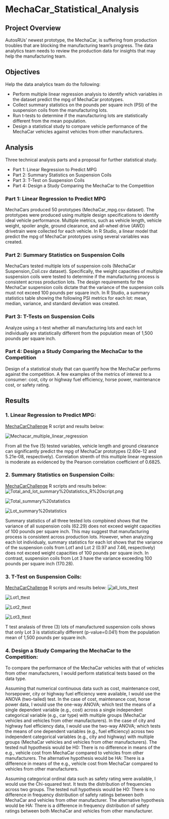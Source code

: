 # MechaCar_Statistical_Analysis

## Project Overview
AutosRUs’ newest prototype, the MechaCar, is suffering from production troubles that are blocking the manufacturing team’s progress. The data analytics team needs to review the production data for insights that may help the manufacturing team.
 
## Objectives
Help the data analytics team do the following:

- Perform multiple linear regression analysis to identify which variables in the dataset predict the mpg of MechaCar prototypes.
- Collect summary statistics on the pounds per square inch (PSI) of the suspension coils from the manufacturing lots.
- Run t-tests to determine if the manufacturing lots are statistically different from the mean population.
- Design a statistical study to compare vehicle performance of the MechaCar vehicles against vehicles from other manufacturers. 

## Analysis
Three technical analysis parts and a proposal for further statistical study.
- Part 1: Linear Regression to Predict MPG
- Part 2: Summary Statistics on Suspension Coils
- Part 3: T-Test on Suspension Coils
- Part 4: Design a Study Comparing the MechaCar to the Competition

### Part 1: Linear Regression to Predict MPG
MechaCars produced 50 prototypes (MechaCar_mpg.csv dataset). The prototypes were produced using multiple design specifications to identify ideal vehicle performance. Multiple metrics, such as vehicle length, vehicle weight, spoiler angle, ground clearance, and all-wheel drive (AWD) drivetrain were collected for each vehicle. In R Studio, a linear model that predict the mpg of MechaCar prototypes using several variables was created.

### Part 2: Summary Statistics on Suspension Coils
MechaCars tested multiple lots of suspension coils (MechaCar Suspension_Coil.csv dataset). Specifically, the weight capacities of multiple suspension coils were tested to determine if the manufacturing process is consistent across production lots. The design requirements for the MechaCar suspension coils dictate that the variance of the suspension coils must not exceed 100 pounds per square inch. In R Studio, a summary statistics table showing the following PSI metrics for each lot: mean, median, variance, and standard deviation was created.

### Part 3: T-Tests on Suspension Coils
Analyze using a t-test whether all manufacturing lots and each lot individually are statistically different from the population mean of 1,500 pounds per square inch.

### Part 4: Design a Study Comparing the MechaCar to the Competition
Design of a statistical study that can quantify how the MechaCar performs against the competition. A few examples of the metrics of interest to a consumer: cost, city or highway fuel efficiency, horse power, maintenance cost, or safety rating.


## Results
### 1. Linear Regression to Predict MPG:
[MechaCarChallenge](https://github.com/MSF2141/MechaCar_Statistical_Analysis/blob/6225f56d75f8e0f2e22151182271204adc1ecfe9/MechaCarChallenge.R) R script and results below:


![Mechacar_multiple_linear_regression](https://github.com/MSF2141/MechaCar_Statistical_Analysis/blob/9c195e013fd7e4f116e0600e31b54f8ec69e7f7b/Mechacar_multiple_linear_regression.png)

From all the five (5) tested variables, vehicle length  and ground clearance can significantly predict the mpg of MechaCar prototypes (2.60e-12 and 
5.21e-08, respectively). Correlation strenth of this multiple linear regression is moderate as evidenced by the Pearson correlation coefficient of 0.6825.

### 2. Summary Statistics on Suspension Coils:
[MechaCarChallenge](https://github.com/MSF2141/MechaCar_Statistical_Analysis/blob/4b6b035bd99969a99f9ed85be3788f109a3c8fc6/MechaCarChallenge.R) R scripts and results below:
![Total_and_lot_summary%20statistics_R%20script.png](https://github.com/MSF2141/MechaCar_Statistical_Analysis/blob/d148a32932f2bca2616fff79222523342cc10fd6/Total_and_lot_summary%20statistics_R%20script.png)

![Total_summary%20statistics](https://github.com/MSF2141/MechaCar_Statistical_Analysis/blob/b12b26cfacc2639c51c3a98481b578cd06f04b08/Total_summary%20statistics.png)

![Lot_summary%20statistics](https://github.com/MSF2141/MechaCar_Statistical_Analysis/blob/f76d3cc6fff7a0150c2ec7eabb51030f60c365af/Lot_summary%20statistics.png)

Summary statistics of all three tested lots compbined shows that the variance of all suspension coils (62.29) does not exceed weight capacities of 100 pounds per square inch. This may suggest that manufacturing process is consistent across production lots. However, when analyzing each lot individualy, summary statistics for each lot shows that the variance of the suspension coils from Lot1 and Lot 2 (0.97 and 7.46, respectively) does not exceed weight capacities of 100 pounds per square inch. In contrast, suspension coils from Lot 3 have the variance exceeding 100 pounds per square inch (170.28).

### 3. T-Test on Suspension Coils:
[MechaCarChallenge](https://github.com/MSF2141/MechaCar_Statistical_Analysis/blob/770d185d28be3722116160c99a5620201df197cb/MechaCarChallenge.R) R scripts and results below:
![all_lots_ttest](https://github.com/MSF2141/MechaCar_Statistical_Analysis/blob/1cff16fa35a37a63307dc97e53556aaad82acf5b/all_lots_ttest.png)

![Lot1_ttest](https://github.com/MSF2141/MechaCar_Statistical_Analysis/blob/70013cff2a32f69b9bc242ed43b0760fd5f92b61/Lot1_ttest.png)

![Lot2_ttest](https://github.com/MSF2141/MechaCar_Statistical_Analysis/blob/5228848820becd6a9d84abc3645aa142bad1493e/Lot2_ttest.png)

![Lot3_ttest](https://github.com/MSF2141/MechaCar_Statistical_Analysis/blob/28a79bd3cec5bc7bf85d2f1d3656b5b0a4cd9899/Lot3_ttest.png)

T test analasis of three (3) lots of manufactured suspension coils shows that only Lot 3 is statistically different (p-value=0.041) from the population mean of 1,500 pounds per square inch.

### 4. Design a Study Comparing the MechaCar to the Competition:
To compare the performance of the MechaCar vehicles with that of vehicles from other manufacturers, I would perform statistical tests based on the data type. 

Assuming that numerical continuous data such as cost, maintenance cost, horsepower, city or highway fuel efficiency were available, I would use the ANOVA (two-tailed) test. In the case of cost, maintenance cost, horse power data, I would use the one-way ANOVA; which test the means of a single dependent variable (e.g., cost) across a single independent categorical variable (e.g., car type) with multiple groups (MechaCar vehicles and vehicles from other manufacturers). In the case of city and highway fuel efficiency data, I would use the two-way ANOVA; which tests the means of one dependent variables (e.g., fuel efficiency) across two independent categorical variables (e.g., city and highway) with multiple groups (MechaCar vehicles and vehicles from other manufacturers). The tested null hypothesis would be H0: There is no difference in means of the e.g., vehicle cost from MechaCar compared to vehicles from other manufacturers. The alternative hypothesis would be HA: There is a difference in means of the e.g., vehicle cost from MechaCar compared to vehicles from other manufacturers. 

Assuming categorical ordinal data such as safety rating were available, I would use the Chi-squared test. It tests the distribution of frequencies across two groups. The tested null hypothesis would be H0: There is no difference in frequency distribution of safety ratings between both MechaCar and vehicles from other manufacturer. The alternative hypothesis would be HA: There is a difference in frequency distribution of safety ratings between both MechaCar and vehicles from other manufacturer.
